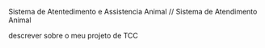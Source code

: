 Sistema de Atentedimento e Assistencia Animal // Sistema de Atendimento Animal

descrever sobre o meu projeto de TCC
